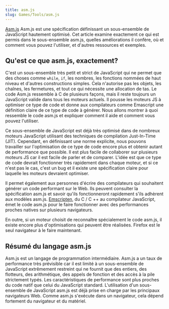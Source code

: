 ```yaml
---
title: asm.js
slug: Games/Tools/asm.js
---
```


[Asm.js](http://asmjs.org/) Asm.js est une spécification définissant un sous-ensemble de JavaScript hautement optimisé. Cet article examine exactement ce qui est permis dans le sous-ensemble asm.js, quelles améliorations il confère, où et comment vous pouvez l'utiliser, et d'autres ressources et exemples.

## Qu'est ce que asm.js, exactement?

C'est un sous-ensemble très petit et strict de JavaScript qui ne permet que des choses comme `while`, `if`, les nombres, les fonctions nommées de haut niveau et d'autres constructions simples. Cela n'autorise pas les objets, les chaînes, les fermetures, et tout ce qui nécessite une allocation de tas. Le code Asm.js ressemble à C de plusieurs façons, mais il reste toujours un JavaScript valide dans tous les moteurs actuels. Il pousse les moteurs JS à optimiser ce type de code et donne aux compilateurs comme Emascript une définition claire de ce type de code à générer. Nous allons montrer à quoi ressemble le code asm.js et expliquer comment il aide et comment vous pouvez l'utiliser.

Ce sous-ensemble de JavaScript est déjà très optimisé dans de nombreux moteurs JavaScript utilisant des techniques de compilation Just-In-Time (JIT). Cependant, en définissant une norme explicite, nous pouvons travailler sur l'optimisation de ce type de code encore plus et obtenir autant de performance que possible. Il est plus facile de collaborer sur plusieurs moteurs JS car il est facile de parler et de comparer. L'idée est que ce type de code devrait fonctionner très rapidement dans chaque moteur, et si ce n'est pas le cas, c'est un bug et il existe une spécification claire pour laquelle les moteurs devraient optimiser.

Il permet également aux personnes d'écrire des compilateurs qui souhaitent générer un code performant sur le Web. Ils peuvent consulter la spécification asm.js et savoir qu'ils fonctionneront rapidement s'ils adhèrent aux modèles asm.js. [Emscripten](https://github.com/kripken/emscripten), du C / C ++ au compilateur JavaScript, émet le code asm.js pour le faire fonctionner avec des performances proches natives sur plusieurs navigateurs.

En outre, si un moteur choisit de reconnaître spécialement le code asm.js, il existe encore plus d'optimisations qui peuvent être réalisées. Firefox est le seul navigateur à le faire maintenant.

## Résumé du langage asm.js

Asm.js est un langage de programmation intermédiaire. Asm.js a un taux de performance très prévisible car il est limité à un sous-ensemble de JavaScript extrêmement restreint qui ne fournit que des entiers, des flotteurs, des arithmétique, des appels de fonction et des accès à la pile strictement typés. Les caractéristiques de performance sont plus proches du code natif que celui du JavaScript standard. L'utilisation d'un sous-ensemble de JavaScript asm.js est déjà prise en charge par les principaux navigateurs Web. Comme asm.js s'exécute dans un navigateur, cela dépend fortement du navigateur et du matériel.
